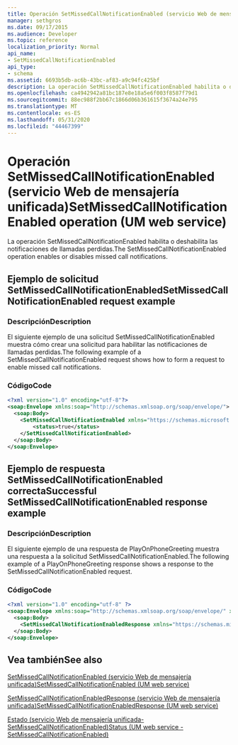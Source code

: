 ```yaml
---
title: Operación SetMissedCallNotificationEnabled (servicio Web de mensajería unificada)
manager: sethgros
ms.date: 09/17/2015
ms.audience: Developer
ms.topic: reference
localization_priority: Normal
api_name:
- SetMissedCallNotificationEnabled
api_type:
- schema
ms.assetid: 6693b5db-ac6b-43bc-af83-a9c94fc425bf
description: La operación SetMissedCallNotificationEnabled habilita o deshabilita las notificaciones de llamadas perdidas.
ms.openlocfilehash: ca4942942a81bc187e8e18a5e6f003f8587f79d1
ms.sourcegitcommit: 88ec988f2bb67c1866d06b361615f3674a24e795
ms.translationtype: MT
ms.contentlocale: es-ES
ms.lasthandoff: 05/31/2020
ms.locfileid: "44467399"
---
```

# <a name="setmissedcallnotificationenabled-operation-um-web-service"></a><span data-ttu-id="653f3-103">Operación SetMissedCallNotificationEnabled (servicio Web de mensajería unificada)</span><span class="sxs-lookup"><span data-stu-id="653f3-103">SetMissedCallNotificationEnabled operation (UM web service)</span></span>

<span data-ttu-id="653f3-104">La operación SetMissedCallNotificationEnabled habilita o deshabilita las notificaciones de llamadas perdidas.</span><span class="sxs-lookup"><span data-stu-id="653f3-104">The SetMissedCallNotificationEnabled operation enables or disables missed call notifications.</span></span>
  
## <a name="setmissedcallnotificationenabled-request-example"></a><span data-ttu-id="653f3-105">Ejemplo de solicitud SetMissedCallNotificationEnabled</span><span class="sxs-lookup"><span data-stu-id="653f3-105">SetMissedCallNotificationEnabled request example</span></span>

### <a name="description"></a><span data-ttu-id="653f3-106">Descripción</span><span class="sxs-lookup"><span data-stu-id="653f3-106">Description</span></span>

<span data-ttu-id="653f3-107">El siguiente ejemplo de una solicitud SetMissedCallNotificationEnabled muestra cómo crear una solicitud para habilitar las notificaciones de llamadas perdidas.</span><span class="sxs-lookup"><span data-stu-id="653f3-107">The following example of a SetMissedCallNotificationEnabled request shows how to form a request to enable missed call notifications.</span></span>
  
### <a name="code"></a><span data-ttu-id="653f3-108">Código</span><span class="sxs-lookup"><span data-stu-id="653f3-108">Code</span></span>

```XML
<?xml version="1.0" encoding="utf-8"?>
<soap:Envelope xmlns:soap="http://schemas.xmlsoap.org/soap/envelope/">
  <soap:Body>
    <SetMissedCallNotificationEnabled xmlns="https://schemas.microsoft.com/exchange/services/2006/messages">
        <status>true</status>
    </SetMissedCallNotificationEnabled>
  </soap:Body>
</soap:Envelope>
```

## <a name="successful-setmissedcallnotificationenabled-response-example"></a><span data-ttu-id="653f3-109">Ejemplo de respuesta SetMissedCallNotificationEnabled correcta</span><span class="sxs-lookup"><span data-stu-id="653f3-109">Successful SetMissedCallNotificationEnabled response example</span></span>

### <a name="description"></a><span data-ttu-id="653f3-110">Descripción</span><span class="sxs-lookup"><span data-stu-id="653f3-110">Description</span></span>

<span data-ttu-id="653f3-111">El siguiente ejemplo de una respuesta de PlayOnPhoneGreeting muestra una respuesta a la solicitud SetMissedCallNotificationEnabled.</span><span class="sxs-lookup"><span data-stu-id="653f3-111">The following example of a PlayOnPhoneGreeting response shows a response to the SetMissedCallNotificationEnabled request.</span></span>
  
### <a name="code"></a><span data-ttu-id="653f3-112">Código</span><span class="sxs-lookup"><span data-stu-id="653f3-112">Code</span></span>

```XML
<?xml version="1.0" encoding="utf-8" ?> 
<soap:Envelope xmlns:soap="http://schemas.xmlsoap.org/soap/envelope/" xmlns:xsi="http://www.w3.org/2001/XMLSchema-instance" xmlns:xsd="http://www.w3.org/2001/XMLSchema">
  <soap:Body>
    <SetMissedCallNotificationEnabledResponse xmlns="https://schemas.microsoft.com/exchange/services/2006/messages" /> 
  </soap:Body>
</soap:Envelope>
```

## <a name="see-also"></a><span data-ttu-id="653f3-113">Vea también</span><span class="sxs-lookup"><span data-stu-id="653f3-113">See also</span></span>



[<span data-ttu-id="653f3-114">SetMissedCallNotificationEnabled (servicio Web de mensajería unificada)</span><span class="sxs-lookup"><span data-stu-id="653f3-114">SetMissedCallNotificationEnabled (UM web service)</span></span>](setmissedcallnotificationenabled-um-web-service.md)
  
[<span data-ttu-id="653f3-115">SetMissedCallNotificationEnabledResponse (servicio Web de mensajería unificada)</span><span class="sxs-lookup"><span data-stu-id="653f3-115">SetMissedCallNotificationEnabledResponse (UM web service)</span></span>](setmissedcallnotificationenabledresponse-um-web-service.md)
  
[<span data-ttu-id="653f3-116">Estado (servicio Web de mensajería unificada-SetMissedCallNotificationEnabled)</span><span class="sxs-lookup"><span data-stu-id="653f3-116">Status (UM web service - SetMissedCallNotificationEnabled)</span></span>](status-um-web-servicesetmissedcallnotificationenabled.md)

